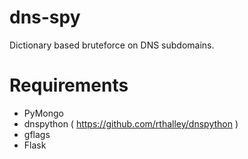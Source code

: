 dns-spy
=======

Dictionary based bruteforce on DNS subdomains.


Requirements
=======
* PyMongo
* dnspython ( https://github.com/rthalley/dnspython )
* gflags
* Flask

